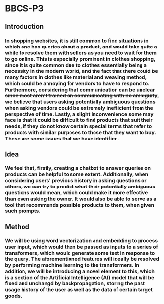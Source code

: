# BBCS-P3
## Introduction 
### In shopping websites, it is still common to find situations in which one has queries about a product, and would take quite a while to resolve them with sellers as you need to wait for them to go online. This is especially prominent in clothes shopping, since it is quite common due to clothes essentially being a necessity in the modern world, and the fact that there could be many factors in clothes like material and weaving method, which could be annoying for vendors to have to respond to. Furthermore, considering that communication can be unclear ~~since most aren't trained on communicating with no ambiguity~~, we believe that users asking potentially ambiguous questions when asking vendors could be extremely inefficient from the perspective of time. Lastly, a slight inconvenience some may face is that it could be difficult to find products that suit their needs, if they do not know certain special terms that refer to products with similar purposes to those that they want to buy. These are some issues that we have identified. 
## Idea 
### We feel that, firstly, creating a chatbot to answer queries on products can be helpful to some extent. Additionally, when considering users' previous history in asking questions or others, we can try to predict what their potentially ambiguous questions would mean, which could make it more effective than even asking the owner. It would also be able to serve as a tool that recommends possible products to them, when given such prompts. 
## Method 
### We will be using word vectorization and embedding to process user input, which would then be passed as inputs to a series of transformers, which would generate some text in response to the query. The aforementioned features will ideally be resolved by performing machine learning to the transformers. In addition, we will be introducing a novel element to this, which is a section of the Artificial Intelligence (AI) model that will be fixed and unchangd by backpropagation, storing the past usage history of the user as well as the data of certain target goods. 

